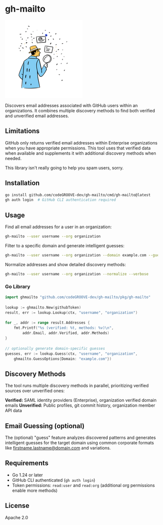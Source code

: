 # gh-mailto

![logo](media/logo-small.png)

Discovers email addresses associated with GitHub users within an organizations. It combines multiple discovery methods to find both verified and unverified email addresses.

## Limitations

GitHub only returns verified email addresses within Enterprise organizations when you have appropriate permissions. This tool uses that verified data when available and supplements it with additional discovery methods when needed.

This library isn't really going to help you spam users, sorry.

## Installation

```bash
go install github.com/codeGROOVE-dev/gh-mailto/cmd/gh-mailto@latest
gh auth login  # GitHub CLI authentication required
```

## Usage

Find all email addresses for a user in an organization:
```bash
gh-mailto --user username --org organization
```

Filter to a specific domain and generate intelligent guesses:
```bash
gh-mailto --user username --org organization --domain example.com --guess
```

Normalize addresses and show detailed discovery methods:
```bash
gh-mailto --user username --org organization --normalize --verbose
```

### Go Library

```go
import ghmailto "github.com/codeGROOVE-dev/gh-mailto/pkg/gh-mailto"

lookup := ghmailto.New(githubToken)
result, err := lookup.Lookup(ctx, "username", "organization")

for _, addr := range result.Addresses {
    fmt.Printf("%s (verified: %t, methods: %v)\n",
        addr.Email, addr.Verified, addr.Methods)
}

// optionally generate domain-specific guesses
guesses, err := lookup.Guess(ctx, "username", "organization",
    ghmailto.GuessOptions{Domain: "example.com"})
```

## Discovery Methods

The tool runs multiple discovery methods in parallel, prioritizing verified sources over unverified ones:

**Verified:** SAML identity providers (Enterprise), organization verified domain emails
**Unverified:** Public profiles, git commit history, organization member API data

## Email Guessing (optional)

The (optional) "guess" feature analyzes discovered patterns and generates intelligent guesses for the target domain using common corporate formats like firstname.lastname@domain.com and variations.

## Requirements

- Go 1.24 or later
- GitHub CLI authenticated (`gh auth login`)
- Token permissions: `read:user` and `read:org` (additional org permissions enable more methods)

## License

Apache 2.0
